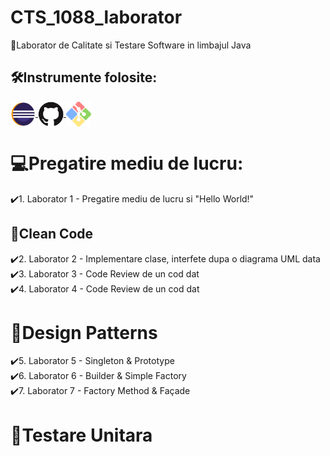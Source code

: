 # CTS_1088_laborator
💛Laborator de Calitate si Testare Software in limbajul Java


## 🛠️Instrumente folosite:
<a href = "https://www.eclipse.org/downloads/">
    <img src = "Logo/Eclipse.png" alt="Eclipse" width = "auto" height="40px" align="center" title="Eclipse" />
</a>
<a href = "https://github.com/">
    <img src = "Logo/GitHub.png" alt="GitHub" width = "auto" height="40px" align="center" title="GitHub" />
</a>
<a href = "http://git-scm.com/downloads/guis/">
    <img src = "Logo/GitClient.png" alt="GitClient" width = "auto" height="40px" align="center" title="GitClient" />
</a>

# 💻Pregatire mediu de lucru:
✔️1. Laborator 1 - Pregatire mediu de lucru si "Hello World!" </br>

## 🧹Clean Code
✔️2. Laborator 2 - Implementare clase, interfete dupa o diagrama UML data</br>
✔️3. Laborator 3 - Code Review de un cod dat</br>
✔️4. Laborator 4 - Code Review de un cod dat</br>

# 🎩Design Patterns
✔️5. Laborator 5 - Singleton & Prototype</br>
✔️6. Laborator 6 - Builder & Simple Factory</br>
✔️7. Laborator 7 - Factory Method & Façade</br>

# 🧪Testare Unitara
